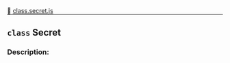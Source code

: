 <div class="mb-0">
🔗 <a class="source-code" target="_blank" href="https://github.com/OpenHausIO/backend/blob/dev/components/vault/class.secret.js">
class.secret.js </a>
</div>
<hr style="margin: 0 !important" />


## `class` Secret
### Description: